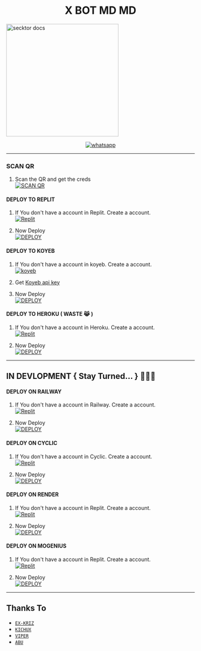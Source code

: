 <p align="center"> 
      <h1 align="center">X BOT MD MD</h1>
  <a href="http://x-md-qr.up.railway.app">
    <img alt="secktor docs" height="300" src="https://i.imgur.com/Q2UNwXR.jpg">
  </a>
</p>
   
<p align="center">

  <a aria-label="Join our chats" href="https://chat.whatsapp.com/JjzEUDkJgke1vPGK3GAvG6" target="_blank">
    <img alt="whatsapp" src="https://img.shields.io/badge/Join Group-25D366?style=for-the-badge&logo=whatsapp&logoColor=white" />
  </a>
  
---

### SCAN QR

1. Scan the QR and get the creds
    <br>
<a href='http://x-md-qr.up.railway.app' target="_blank"><img alt='SCAN QR' src='https://img.shields.io/badge/Scan_qr-100000?style=for-the-badge&logo=scan&logoColor=white&labelColor=black&color=black'/></a>

#### DEPLOY TO REPLIT 

1. If You don't have a account in Replit. Create a account.
    <br>
<a href='https://www.replit.com/' target="_blank"><img alt='Replit' src='https://img.shields.io/badge/-Create-black?style=for-the-badge&logo=replit'/></a>

2. Now Deploy
    <br>
<a href='https://replit.com/github/EX-SPARKY/X-BOT-MD' target="_blank"><img alt='DEPLOY' src='https://img.shields.io/badge/-DEPLOY-black?style=for-the-badge&logo=replit'/></a>

#### DEPLOY TO KOYEB 

1. If You don't have a account in koyeb. Create a account.
    <br>
<a href='https://app.koyeb.com/auth/signup' target="_blank"><img alt='koyeb' src='https://img.shields.io/badge/-Create-black?style=for-the-badge&logo=koyeb'/></a>

2. Get [Koyeb api key](https://app.koyeb.com/account/api)

3. Now Deploy
    <br>
<a href='https://app.koyeb.com/apps/new/import-project' target="_blank"><img alt='DEPLOY' src='https://img.shields.io/badge/-DEPLOY-black?style=for-the-badge&logo=koyeb'/></a>

#### DEPLOY TO HEROKU ( WASTE 😹 )

1. If You don't have a account in Heroku. Create a account.
    <br>
<a href='https://signup.heroku.com/' target="_blank"><img alt='Replit' src='https://img.shields.io/badge/-Create-black?style=for-the-badge&logo=heroku'/></a>

2. Now Deploy
    <br>
<a href='https://chat.whatsapp.com/JjzEUDkJgke1vPGK3GAvG6' target="_blank"><img alt='DEPLOY' src='https://img.shields.io/badge/-DEPLOY-black?style=for-the-badge&logo=heroku'/></a>

---
## IN DEVLOPMENT { Stay Turned... } 🙂🙌🏻 

#### DEPLOY ON RAILWAY

1. If You don't have a account in Railway. Create a account.
    <br>
<a href='https://railway.app' target="_blank"><img alt='Replit' src='https://img.shields.io/badge/-Create-black?style=for-the-badge&logo=railway'/></a>

2. Now Deploy
    <br>
<a href='https://railway.app' target="_blank"><img alt='DEPLOY' src='https://img.shields.io/badge/-DEPLOY-black?style=for-the-badge&logo=railway'/></a>

#### DEPLOY ON CYCLIC

1. If You don't have a account in Cyclic. Create a account.
    <br>
<a href='https://cyclic.sh' target="_blank"><img alt='Replit' src='https://img.shields.io/badge/-Create-black?style=for-the-badge&logo=microsoft'/></a>

2. Now Deploy
    <br>
<a href='https://cyclic.sh' target="_blank"><img alt='DEPLOY' src='https://img.shields.io/badge/-DEPLOY-black?style=for-the-badge&logo=windows'/></a>


#### DEPLOY ON RENDER

1. If You don't have a account in Replit. Create a account.
    <br>
<a href='https://dashboard.render.com' target="_blank"><img alt='Replit' src='https://img.shields.io/badge/-Create-black?style=for-the-badge&logo=render'/></a>

2. Now Deploy
    <br>
<a href='https://dashboard.render.com' target="_blank"><img alt='DEPLOY' src='https://img.shields.io/badge/-DEPLOY-black?style=for-the-badge&logo=render'/></a>

#### DEPLOY ON MOGENIUS

1. If You don't have a account in Replit. Create a account.
    <br>
<a href='https://mogenius.com' target="_blank"><img alt='Replit' src='https://img.shields.io/badge/-Create-black?style=for-the-badge&logo=genius'/></a>

2. Now Deploy
    <br>
<a href='https://mogenius.com' target="_blank"><img alt='DEPLOY' src='https://img.shields.io/badge/-DEPLOY-black?style=for-the-badge&logo=genius'/></a>

---


  ## Thanks To
* [`EX-KRIZ`](https://github.com/EX-KRIZ)
* [`KICHUX`](https://github.com/TOXIC-KICHUX)
* [`VIPER`](https://github.com/Viper-X0)
* [`ABU`](https://github.com/Afx-Abu)
